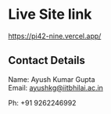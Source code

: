 # Live Site link
https://pi42-nine.vercel.app/
## Contact Details
Name: Ayush Kumar Gupta  
Email: ayushkg@iitbhilai.ac.in

Ph: +91 9262246992
